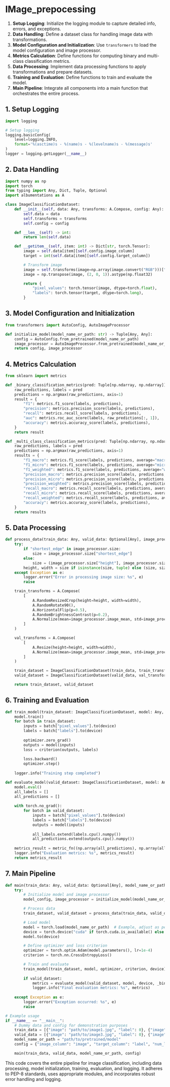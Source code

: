 # IMage_prepocessing

1. **Setup Logging**: Initialize the logging module to capture detailed info, errors, and exceptions.
2. **Data Handling**: Define a dataset class for handling image data with transformations.
3. **Model Configuration and Initialization**: Use `transformers` to load the model configuration and image processor.
4. **Metrics Calculation**: Define functions for computing binary and multi-class classification metrics.
5. **Data Processing**: Implement data processing functions to apply transformations and prepare datasets.
6. **Training and Evaluation**: Define functions to train and evaluate the model.
7. **Main Pipeline**: Integrate all components into a main function that orchestrates the entire process.

## 1. Setup Logging

```python
import logging

# Setup logging
logging.basicConfig(
    level=logging.INFO,
    format='%(asctime)s - %(name)s - %(levelname)s - %(message)s'
)
logger = logging.getLogger(__name__)
```

## 2. Data Handling

```python
import numpy as np
import torch
from typing import Any, Dict, Tuple, Optional
import albumentations as A

class ImageClassificationDataset:
    def __init__(self, data: Any, transforms: A.Compose, config: Any):
        self.data = data
        self.transforms = transforms
        self.config = config

    def __len__(self) -> int:
        return len(self.data)

    def __getitem__(self, item: int) -> Dict[str, torch.Tensor]:
        image = self.data[item][self.config.image_column]
        target = int(self.data[item][self.config.target_column])

        # Transform image
        image = self.transforms(image=np.array(image.convert("RGB")))["image"]
        image = np.transpose(image, (2, 0, 1)).astype(np.float32)

        return {
            "pixel_values": torch.tensor(image, dtype=torch.float),
            "labels": torch.tensor(target, dtype=torch.long),
        }
```

## 3. Model Configuration and Initialization

```python
from transformers import AutoConfig, AutoImageProcessor

def initialize_model(model_name_or_path: str) -> Tuple[Any, Any]:
    config = AutoConfig.from_pretrained(model_name_or_path)
    image_processor = AutoImageProcessor.from_pretrained(model_name_or_path)
    return config, image_processor
```

## 4. Metrics Calculation

```python
from sklearn import metrics

def _binary_classification_metrics(pred: Tuple[np.ndarray, np.ndarray]) -> Dict[str, float]:
    raw_predictions, labels = pred
    predictions = np.argmax(raw_predictions, axis=1)
    result = {
        "f1": metrics.f1_score(labels, predictions),
        "precision": metrics.precision_score(labels, predictions),
        "recall": metrics.recall_score(labels, predictions),
        "auc": metrics.roc_auc_score(labels, raw_predictions[:, 1]),
        "accuracy": metrics.accuracy_score(labels, predictions),
    }
    return result

def _multi_class_classification_metrics(pred: Tuple[np.ndarray, np.ndarray]) -> Dict[str, float]:
    raw_predictions, labels = pred
    predictions = np.argmax(raw_predictions, axis=1)
    results = {
        "f1_macro": metrics.f1_score(labels, predictions, average="macro"),
        "f1_micro": metrics.f1_score(labels, predictions, average="micro"),
        "f1_weighted": metrics.f1_score(labels, predictions, average="weighted"),
        "precision_macro": metrics.precision_score(labels, predictions, average="macro"),
        "precision_micro": metrics.precision_score(labels, predictions, average="micro"),
        "precision_weighted": metrics.precision_score(labels, predictions, average="weighted"),
        "recall_macro": metrics.recall_score(labels, predictions, average="macro"),
        "recall_micro": metrics.recall_score(labels, predictions, average="micro"),
        "recall_weighted": metrics.recall_score(labels, predictions, average="weighted"),
        "accuracy": metrics.accuracy_score(labels, predictions),
    }
    return results
```

## 5. Data Processing

```python
def process_data(train_data: Any, valid_data: Optional[Any], image_processor: Any, config: Any) -> Tuple[ImageClassificationDataset, Optional[ImageClassificationDataset]]:
    try:
        if "shortest_edge" in image_processor.size:
            size = image_processor.size["shortest_edge"]
        else:
            size = (image_processor.size["height"], image_processor.size["width"])
        height, width = size if isinstance(size, tuple) else (size, size)
    except Exception as e:
        logger.error("Error in processing image size: %s", e)
        raise

    train_transforms = A.Compose(
        [
            A.RandomResizedCrop(height=height, width=width),
            A.RandomRotate90(),
            A.HorizontalFlip(p=0.5),
            A.RandomBrightnessContrast(p=0.2),
            A.Normalize(mean=image_processor.image_mean, std=image_processor.image_std),
        ]
    )

    val_transforms = A.Compose(
        [
            A.Resize(height=height, width=width),
            A.Normalize(mean=image_processor.image_mean, std=image_processor.image_std),
        ]
    )

    train_dataset = ImageClassificationDataset(train_data, train_transforms, config)
    valid_dataset = ImageClassificationDataset(valid_data, val_transforms, config) if valid_data else None

    return train_dataset, valid_dataset
```

## 6. Training and Evaluation

```python
def train_model(train_dataset: ImageClassificationDataset, model: Any, optimizer: Any, criterion: Any, device: torch.device) -> None:
    model.train()
    for batch in train_dataset:
        inputs = batch["pixel_values"].to(device)
        labels = batch["labels"].to(device)
        
        optimizer.zero_grad()
        outputs = model(inputs)
        loss = criterion(outputs, labels)
        
        loss.backward()
        optimizer.step()
    
    logger.info("Training step completed")

def evaluate_model(valid_dataset: ImageClassificationDataset, model: Any, device: torch.device, metric_fn: Any) -> Dict[str, float]:
    model.eval()
    all_labels = []
    all_predictions = []
    
    with torch.no_grad():
        for batch in valid_dataset:
            inputs = batch["pixel_values"].to(device)
            labels = batch["labels"].to(device)
            outputs = model(inputs)
            
            all_labels.extend(labels.cpu().numpy())
            all_predictions.extend(outputs.cpu().numpy())
    
    metrics_result = metric_fn((np.array(all_predictions), np.array(all_labels)))
    logger.info("Evaluation metrics: %s", metrics_result)
    return metrics_result
```

## 7. Main Pipeline

```python
def main(train_data: Any, valid_data: Optional[Any], model_name_or_path: str, config: Any) -> None:
    try:
        # Initialize model and image processor
        model_config, image_processor = initialize_model(model_name_or_path)

        # Process data
        train_dataset, valid_dataset = process_data(train_data, valid_data, image_processor, config)

        # Load model
        model = torch.load(model_name_or_path)  # Example, adjust as per actual model loading
        device = torch.device("cuda" if torch.cuda.is_available() else "cpu")
        model.to(device)

        # Define optimizer and loss criterion
        optimizer = torch.optim.Adam(model.parameters(), lr=1e-4)
        criterion = torch.nn.CrossEntropyLoss()

        # Train and evaluate
        train_model(train_dataset, model, optimizer, criterion, device)
        
        if valid_dataset:
            metrics = evaluate_model(valid_dataset, model, device, _binary_classification_metrics if config.num_labels == 2 else _multi_class_classification_metrics)
            logger.info("Final evaluation metrics: %s", metrics)
    
    except Exception as e:
        logger.error("Exception occurred: %s", e)
        raise

# Example usage
if __name__ == "__main__":
    # Dummy data and config for demonstration purposes
    train_data = [{"image": "path/to/image1.jpg", "label": 0}, {"image": "path/to/image2.jpg", "label": 1}]
    valid_data = [{"image": "path/to/image3.jpg", "label": 0}, {"image": "path/to/image4.jpg", "label": 1}]
    model_name_or_path = "path/to/pretrained/model"
    config = {"image_column": "image", "target_column": "label", "num_labels": 2}

    main(train_data, valid_data, model_name_or_path, config)
```

This code covers the entire pipeline for image classification, including data processing, model initialization, training, evaluation, and logging. It adheres to PEP-8 standards, uses appropriate modules, and incorporates robust error handling and logging.